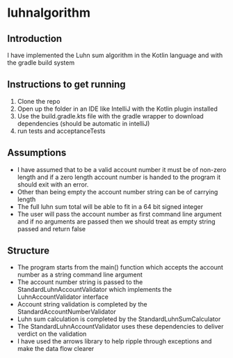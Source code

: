 # luhnalgorithm

## Introduction
I have implemented the Luhn sum algorithm in the Kotlin language and with the gradle build system

## Instructions to get running
1. Clone the repo
2. Open up the folder in an IDE like IntelliJ with the Kotlin plugin installed
3. Use the build.gradle.kts file with the gradle wrapper to download dependencies (should be automatic in intelliJ)
4. run tests and acceptanceTests

## Assumptions

- I have assumed that to be a valid account number it must be of non-zero length and if a zero length account number is handed to the program it should exit with an error.
- Other than being empty the account number string can be of carrying length
- The full luhn sum total will be able to fit in a 64 bit signed integer
- The user will pass the account number as first command line argument and if no arguments are passed then we should treat as empty string passed and return false

## Structure
- The program starts from the main() function which accepts the account number as a string command line argument
- The account number string is passed to the StandardLuhnAccountValidator which implements the LuhnAccountValidator interface
- Account string validation is completed by the StandardAccountNumberValidator
- Luhn sum calculation is completed by the StandardLuhnSumCalculator
- The StandardLuhnAccountValidator uses these dependencies to deliver verdict on the validation
- I have used the arrows library to help ripple through exceptions and make the data flow clearer
